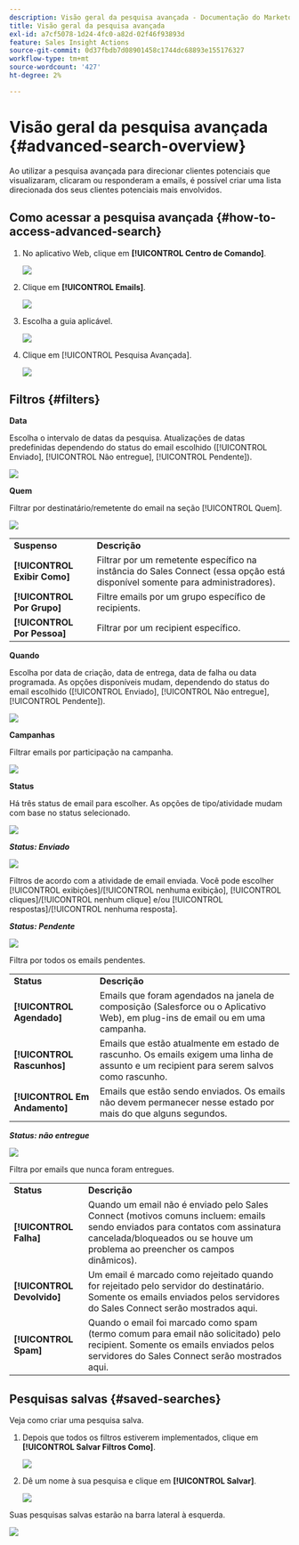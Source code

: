 ```yaml
---
description: Visão geral da pesquisa avançada - Documentação do Marketo - Documentação do produto
title: Visão geral da pesquisa avançada
exl-id: a7cf5078-1d24-4fc0-a82d-02f46f93893d
feature: Sales Insight Actions
source-git-commit: 0d37fbdb7d08901458c1744dc68893e155176327
workflow-type: tm+mt
source-wordcount: '427'
ht-degree: 2%

---
```


# Visão geral da pesquisa avançada {#advanced-search-overview}

Ao utilizar a pesquisa avançada para direcionar clientes potenciais que visualizaram, clicaram ou responderam a emails, é possível criar uma lista direcionada dos seus clientes potenciais mais envolvidos.

## Como acessar a pesquisa avançada {#how-to-access-advanced-search}

1. No aplicativo Web, clique em **[!UICONTROL Centro de Comando]**.

   ![](assets/advanced-search-overview-1.png)

1. Clique em **[!UICONTROL Emails]**.

   ![](assets/advanced-search-overview-2.png)

1. Escolha a guia aplicável.

   ![](assets/advanced-search-overview-3.png)

1. Clique em [!UICONTROL Pesquisa Avançada].

   ![](assets/advanced-search-overview-4.png)

## Filtros {#filters}

**Data**

Escolha o intervalo de datas da pesquisa. Atualizações de datas predefinidas dependendo do status do email escolhido ([!UICONTROL Enviado], [!UICONTROL Não entregue], [!UICONTROL Pendente]).

![](assets/advanced-search-overview-5.png)

**Quem**

Filtrar por destinatário/remetente do email na seção [!UICONTROL Quem].

![](assets/advanced-search-overview-6.png)

<table>
 <tr>
  <td><strong>Suspenso</strong></td>
  <td><strong>Descrição</strong></td>
 </tr>
 <tr>
  <td><strong>[!UICONTROL Exibir Como]</strong></td>
  <td>Filtrar por um remetente específico na instância do Sales Connect (essa opção está disponível somente para administradores).</td>
 </tr>
 <tr>
  <td><strong>[!UICONTROL Por Grupo]</strong></td>
  <td>Filtre emails por um grupo específico de recipients.</td>
 </tr>
 <tr>
  <td><strong>[!UICONTROL Por Pessoa]</strong></td>
  <td>Filtrar por um recipient específico.</td>
 </tr>
</table>

**Quando**

Escolha por data de criação, data de entrega, data de falha ou data programada. As opções disponíveis mudam, dependendo do status do email escolhido ([!UICONTROL Enviado], [!UICONTROL Não entregue], [!UICONTROL Pendente]).

![](assets/advanced-search-overview-7.png)

**Campanhas**

Filtrar emails por participação na campanha.

![](assets/advanced-search-overview-8.png)

**Status**

Há três status de email para escolher. As opções de tipo/atividade mudam com base no status selecionado.

![](assets/advanced-search-overview-9.png)

_&#x200B;**Status: Enviado**&#x200B;_

![](assets/advanced-search-overview-10.png)

Filtros de acordo com a atividade de email enviada. Você pode escolher [!UICONTROL exibições]/[!UICONTROL nenhuma exibição], [!UICONTROL cliques]/[!UICONTROL nenhum clique] e/ou [!UICONTROL respostas]/[!UICONTROL nenhuma resposta].

_&#x200B;**Status: Pendente**&#x200B;_

![](assets/advanced-search-overview-11.png)

Filtra por todos os emails pendentes.

<table>
 <tr>
  <td><strong>Status</strong></td>
  <td><strong>Descrição</strong></td>
 </tr>
 <tr>
  <td><strong>[!UICONTROL Agendado]</strong></td>
  <td>Emails que foram agendados na janela de composição (Salesforce ou o Aplicativo Web), em plug-ins de email ou em uma campanha.</td>
 </tr>
 <tr>
  <td><strong>[!UICONTROL Rascunhos]</strong></td>
  <td>Emails que estão atualmente em estado de rascunho. Os emails exigem uma linha de assunto e um recipient para serem salvos como rascunho.</td>
 </tr>
 <tr>
  <td><strong>[!UICONTROL Em Andamento]</strong></td>
  <td>Emails que estão sendo enviados. Os emails não devem permanecer nesse estado por mais do que alguns segundos.</td>
 </tr>
</table>

_&#x200B;**Status: não entregue**&#x200B;_

![](assets/advanced-search-overview-12.png)

Filtra por emails que nunca foram entregues.

<table>
 <tr>
  <td><strong>Status</strong></td>
  <td><strong>Descrição</strong></td>
 </tr>
 <tr>
  <td><strong>[!UICONTROL Falha]</strong></td>
  <td>Quando um email não é enviado pelo Sales Connect (motivos comuns incluem: emails sendo enviados para contatos com assinatura cancelada/bloqueados ou se houve um problema ao preencher os campos dinâmicos).</td>
 </tr>
 <tr>
  <td><strong>[!UICONTROL Devolvido]</strong></td>
  <td>Um email é marcado como rejeitado quando for rejeitado pelo servidor do destinatário. Somente os emails enviados pelos servidores do Sales Connect serão mostrados aqui.</td>
 </tr>
 <tr>
  <td><strong>[!UICONTROL Spam]</strong></td>
  <td>Quando o email foi marcado como spam (termo comum para email não solicitado) pelo recipient. Somente os emails enviados pelos servidores do Sales Connect serão mostrados aqui.</td>
 </tr>
</table>

## Pesquisas salvas {#saved-searches}

Veja como criar uma pesquisa salva.

1. Depois que todos os filtros estiverem implementados, clique em **[!UICONTROL Salvar Filtros Como]**.

   ![](assets/advanced-search-overview-13.png)

1. Dê um nome à sua pesquisa e clique em **[!UICONTROL Salvar]**.

   ![](assets/advanced-search-overview-14.png)

Suas pesquisas salvas estarão na barra lateral à esquerda.

![](assets/advanced-search-overview-15.png)
